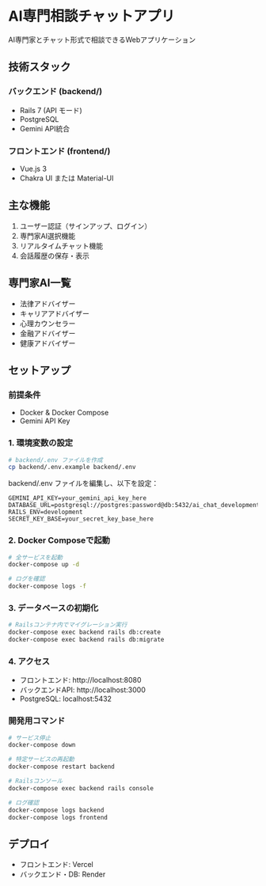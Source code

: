 # AI専門相談チャットアプリ

AI専門家とチャット形式で相談できるWebアプリケーション

## 技術スタック

### バックエンド (backend/)
- Rails 7 (API モード)
- PostgreSQL
- Gemini API統合

### フロントエンド (frontend/)
- Vue.js 3
- Chakra UI または Material-UI

## 主な機能

1. ユーザー認証（サインアップ、ログイン）
2. 専門家AI選択機能
3. リアルタイムチャット機能
4. 会話履歴の保存・表示

## 専門家AI一覧

- 法律アドバイザー
- キャリアアドバイザー
- 心理カウンセラー
- 金融アドバイザー
- 健康アドバイザー

## セットアップ

### 前提条件
- Docker & Docker Compose
- Gemini API Key

### 1. 環境変数の設定

```bash
# backend/.env ファイルを作成
cp backend/.env.example backend/.env
```

backend/.env ファイルを編集し、以下を設定：
```
GEMINI_API_KEY=your_gemini_api_key_here
DATABASE_URL=postgresql://postgres:password@db:5432/ai_chat_development
RAILS_ENV=development
SECRET_KEY_BASE=your_secret_key_base_here
```

### 2. Docker Composeで起動

```bash
# 全サービスを起動
docker-compose up -d

# ログを確認
docker-compose logs -f
```

### 3. データベースの初期化

```bash
# Railsコンテナ内でマイグレーション実行
docker-compose exec backend rails db:create
docker-compose exec backend rails db:migrate
```

### 4. アクセス

- フロントエンド: http://localhost:8080
- バックエンドAPI: http://localhost:3000
- PostgreSQL: localhost:5432

### 開発用コマンド

```bash
# サービス停止
docker-compose down

# 特定サービスの再起動
docker-compose restart backend

# Railsコンソール
docker-compose exec backend rails console

# ログ確認
docker-compose logs backend
docker-compose logs frontend
```

## デプロイ

- フロントエンド: Vercel
- バックエンド・DB: Render